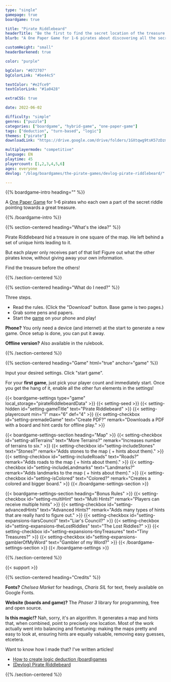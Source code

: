 ```yaml
---
type: "single"
gamepage: true
boardgame: true

title: "Pirate Riddlebeard"
headerTitle: "Be the first to find the secret location of the treasure!"
blurb: "A One Paper Game for 1-6 pirates about discovering all the secret hints leading to the treasure."

customHeight: "small"
headerDarkened: true

color: "purple"

bgColor: "#072707"
bgColorLink: "#be44c5"

textColor: "#e2fce9"
textColorLink: "#1a0428"

extraCSS: true

date: 2022-06-02

difficulty: "simple"
genres: ["puzzle"]
categories: ["boardgame", "hybrid-game", "one-paper-game"]
tags: ["deduction", "turn-based", "logic"]
themes: ["pirate"]
downloadLink: "https://drive.google.com/drive/folders/1GXtqwg9tsK57zDzmiumtdtlgn3NeAHuF"

multiplayermode: "competitive"
language: EN
playtime: 45
playercount: [1,2,3,4,5,6]
ages: everyone
devlog: "/blog/boardgames/the-pirate-games/devlog-pirate-riddlebeard/"

---
```



{{% boardgame-intro heading="" %}}

A [One Paper Game](/boardgames#one-paper-games) for 1&ndash;6 pirates who each own a part of the secret riddle pointing towards a great treasure.

{{% /boardgame-intro %}}

<!-- Introduction + explanation text -->
{{% section-centered heading="What's the idea?" %}}

Pirate Riddlebeard hid a treasure in one square of the map. He left behind a set of unique hints leading to it.

But each player only receives part of that list! Figure out what the other pirates know, without giving away your own information.

Find the treasure before the others!

{{% /section-centered %}}

{{% section-centered heading="What do I need?" %}}

Three steps.
* Read the rules. (Click the "Download" button. Base game is two pages.)
* Grab some pens and papers.
* Start the [game](#game) on your phone and play!

**Phone?** You only need a device (and internet) at the start to generate a new game. Once setup is done, you can put it away.

**Offline version?** Also available in the rulebook.

{{% /section-centered %}}

{{% section-centered heading="Game" html="true" anchor="game" %}}

<p>Input your desired settings. Click "start game".</p>
<p>For your <strong>first game</strong>, just pick your player count and immediately start. Once you get the hang of it, enable all the other fun elements in the settings!</p>

{{< boardgame-settings type="game" local_storage="pirateRiddlebeardData" >}}
  {{< setting-seed >}}
  {{< setting-hidden id="setting-gameTitle" text="Pirate Riddlebeard" >}}
  {{< setting-playercount min="1" max="6" def="4" >}}
  {{< setting-checkbox id="setting-premadeGame" text="Create PDF?" remark="Downloads a PDF with a board and hint cards for offline play." >}}

  {{< boardgame-settings-section heading="Map" >}}
{{< setting-checkbox id="setting-allTerrains" text="More Terrains?" remark="Increases number of terrains to six." >}}
{{< setting-checkbox id="setting-includeStones" text="Stones?" remark="Adds stones to the map ( + hints about them)." >}}
{{< setting-checkbox id="setting-includeRoads" text="Roads?" remark="Adds roads to the map ( + hints about them)." >}}
{{< setting-checkbox id="setting-includeLandmarks" text="Landmarks?" remark="Adds landmarks to the map ( + hints about them)." >}}
{{< setting-checkbox id="setting-isColored" text="Colored?" remark="Creates a colored and bigger board." >}}
  {{< /boardgame-settings-section >}}

  {{< boardgame-settings-section heading="Bonus Rules" >}}
{{< setting-checkbox id="setting-multiHint" text="Multi Hints?" remark="Players can receive multiple hints" >}}
{{< setting-checkbox id="setting-advancedHints" text="Advanced Hints?" remark="Adds many types of hints that are really hard to figure out." >}}
{{< setting-checkbox id="setting-expansions-liarsCouncil" text="Liar's Council?" >}}
{{< setting-checkbox id="setting-expansions-theLostRiddles" text="The Lost Riddles?" >}}
{{< setting-checkbox id="setting-expansions-tinyTreasures" text="Tiny Treasures?" >}}
{{< setting-checkbox id="setting-expansions-gamblerOfMyWord" text="Gambler of my Word?" >}}
  {{< /boardgame-settings-section >}}
{{< /boardgame-settings >}}

{{% /section-centered %}}

{{< support >}}

{{% section-centered heading="Credits" %}}

**Fonts?** _Chelsea Market_ for headings, _Charis SIL_ for text, freely available on Google Fonts.

**Website (boards and game)?** The _Phaser 3_ library for programming, free and open source.

**Is this magic!?** Nah, sorry, it's an algorithm. It generates a map and hints that, when combined, point to precisely one location. Most of the work actually went into balancing and finetuning: making the maps pretty and easy to look at, ensuring hints are equally valuable, removing easy guesses, etcetera.

Want to know how I made that? I've written articles!
- [How to create logic deduction (board)games](/blog/tutorials/deduction-boardgames-part-1-passive)
- [(Devlog) Pirate Riddlebeard](/blog/boardgames/the-pirate-games/devlog-pirate-riddlebeard)

{{% /section-centered %}}